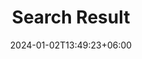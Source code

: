---
title: "Search Result"
date: 2024-01-02T13:49:23+06:00
draft: false

# meta description
description: "this is meta description"

# type
type : "search"
---
